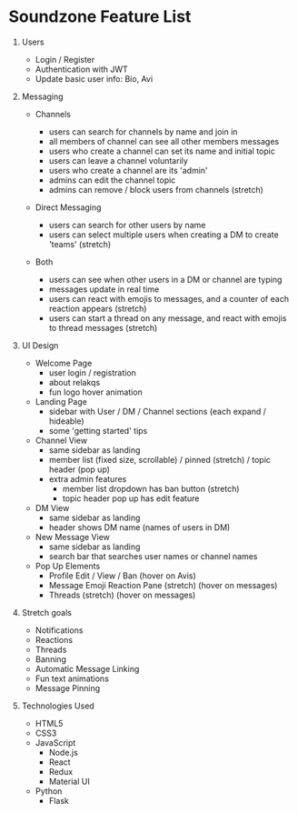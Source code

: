 # Soundzone Feature List
1. Users
    * Login / Register
    * Authentication with JWT
    * Update basic user info: Bio, Avi
2. Messaging
    * Channels
      * users can search for channels by name and join in
      * all members of channel can see all other members messages
      * users who create a channel can set its name and initial topic
      * users can leave a channel voluntarily
      * users who create a channel are its 'admin'
      * admins can edit the channel topic
      * admins can remove / block users from channels (stretch)

    * Direct Messaging
      * users can search for other users by name
      * users can select multiple users when creating a DM to create 'teams' (stretch)
    * Both
      * users can see when other users in a DM or channel are typing
      * messages update in real time
      * users can react with emojis to messages, and a counter of each reaction appears (stretch)
      * users can start a thread on any message, and react with emojis to thread messages (stretch)

3. UI Design
    * Welcome Page
      * user login / registration
      * about relakqs
      * fun logo hover animation
    * Landing Page
      * sidebar with User / DM / Channel sections (each expand / hideable)
      * some 'getting started' tips
    * Channel View
      * same sidebar as landing
      * member list (fixed size, scrollable) / pinned (stretch) / topic header (pop up)
      * extra admin features
        * member list dropdown has ban button (stretch)
        * topic header pop up has edit feature
    * DM View
      * same sidebar as landing
      * header shows DM name (names of users in DM)
    * New Message View
      * same sidebar as landing
      * search bar that searches user names or channel names
    * Pop Up Elements
      * Profile Edit / View / Ban (hover on Avis)
      * Message Emoji Reaction Pane (stretch) (hover on messages)
      * Threads (stretch) (hover on messages)

4. Stretch goals
    * Notifications
    * Reactions
    * Threads
    * Banning
    * Automatic Message Linking
    * Fun text animations
    * Message Pinning

5. Technologies Used
    * HTML5
    * CSS3
    * JavaScript
      * Node.js
      * React
      * Redux
      * Material UI
    * Python
      * Flask
